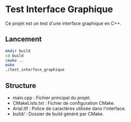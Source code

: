 # Test Interface Graphique

Ce projet est un test d'une interface graphique en C++.

## Lancement

```bash
mkdir build
cd build
cmake ..
make
./test_interface_graphique
```

## Structure

- main.cpp : Fichier principal du projet.
- CMakeLists.txt : Fichier de configuration CMake.
- Arial.ttf : Police de caractères utilisée dans l'interface.
- build/ : Dossier de build généré par CMake.
